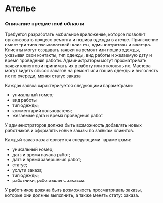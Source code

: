 # Ателье
### Описание предметной области

Требуется разработать мобильное приложение, которое позволит организовать процесс ремонта и пошива одежды в ателье. Приложение имеет три типа пользователей: клиенты, администраторы и мастера. Клиенты могут создавать заявки на ремонт или пошив одежды, указывая свои контакты, тип одежды, вид работы и желаемую дату и время проведения работы. Администраторы могут просматривать заявки клиентов и принимать их в работу или отклонять их. Мастера могут видеть список заказов на ремонт или пошив одежды и выполнять их по очереди, меняя статус заказа.

Каждая заявка характеризуется следующими параметрами:

* уникальный номер;
* вид работы
* тип одежды;
* комментарий пользователя;
* желаемые дата и время проведения работ.

У администраторов должна быть возможность добавлять новых работников и оформлять новые заказы по заявкам клиентов.

Каждый заказ характеризуется следующими параметрами:
* уникальный номер;
* дата и время начала работ;
* дата и время завершения работ;
* статус;
* услуги заказа;
* тип одежды;
* работники, работавшие с заказом.

У работников должна быть возможность просматривать заказы, которые они должны выполнить, а также менять статус заказа.



